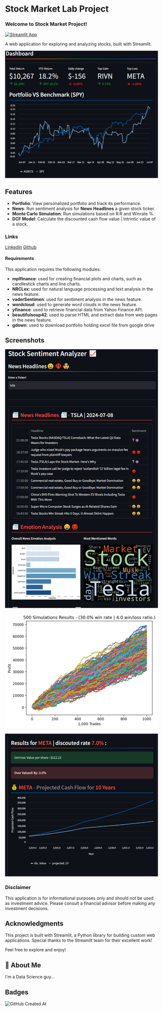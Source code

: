 # **Stock Market Lab Project**

### **Welcome to Stock Market Project!**
[![Streamlit App](https://static.streamlit.io/badges/streamlit_badge_black_white.svg)](https://stockmarketlab.streamlit.app)

A web application for exploring and analyzing stocks, built with Streamlit.

![App Screenshot](/data/portfolio.png)

## Features

* **Portfolio**: View personalized portfolio and track its performance.
* **News**: Run sentiment analysis for **News Headlines** a given stock ticker.
* **Monte Carlo Simulation**: Run simulations based on R:R and Winrate %.
* **DCF Model**: Calculate the discounted cash flow value | Intrintic value of a stock.

### Links

[LinkedIn](https://www.linkedin.com/in/karmag/)
[Github](https://github.com/karma-gits)


#### **Requirements**

This application requires the following modules:

* **mplfinance**: used for creating financial plots and charts, such as candlestick charts and line charts.
* **NRCLex**: used for natural language processing and text analysis in the news feature.
* **vaderSentimen**: used for sentiment analysis in the news feature.
* **wordcloud**: used to generate word clouds in the news feature.
* **yfinance**: used to retrieve financial data from Yahoo Finance API.
* **beautifulsoup42**: used to parse HTML and extract data from web pages in the news feature.
* **gdown**: used to download portfolio holding excel file from google drive

## Screenshots

![News Sentimenet Analysis](/data/sentiment.png)

![Monte Carlo Simulation](/data/monte.png)

![DCF Model](/data/dcf.png)


### **Disclaimer**

This application is for informational purposes only and should not be used as investment advice. Please consult a financial advisor before making any investment decisions.

## **Acknowledgments**

This project is built with Streamlit, a Python library for building custom web applications. Special thanks to the Streamlit team for their excellent work!

Feel free to explore and enjoy!



## 🚀 About Me
I'm a Data Science guy...


## Badges

![GitHub Created At](https://img.shields.io/github/created-at/karma-gits/stockmarketlab)
